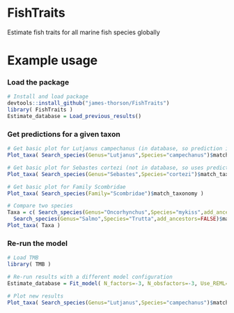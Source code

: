 # FishTraits
Estimate fish traits for all marine fish species globally

# Example usage

### Load the package
```R
# Install and load package
devtools::install_github("james-thorson/FishTraits")
library( FishTraits )
Estimate_database = Load_previous_results()
```

### Get predictions for a given taxon
```R
# Get basic plot for Lutjanus campechanus (in database, so prediction is informed by species-specific data)
Plot_taxa( Search_species(Genus="Lutjanus",Species="campechanus")$match_taxonomy )

# Get basic plot for Sebastes cortezi (not in database, so uses predictive distribution for genus Sebastes)
Plot_taxa( Search_species(Genus="Sebastes",Species="cortezi")$match_taxonomy )

# Get basic plot for Family Scombridae 
Plot_taxa( Search_species(Family="Scombridae")$match_taxonomy )

# Compare two species
Taxa = c( Search_species(Genus="Oncorhynchus",Species="mykiss",add_ancestors=FALSE)$match_taxonomy,
  Search_species(Genus="Salmo",Species="Trutta",add_ancestors=FALSE)$match_taxonomy )
Plot_taxa( Taxa )

```

### Re-run the model
```R
# Load TMB
library( TMB )

# Re-run results with a different model configuration
Estimate_database = Fit_model( N_factors=-3, N_obsfactors=-3, Use_REML=TRUE)

# Plot new results
Plot_taxa( Search_species(Genus="Lutjanus",Species="campechanus")$match_taxonomy )
```
